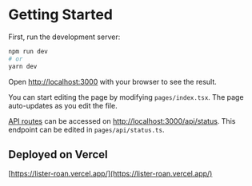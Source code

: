 # Getting Started

First, run the development server:

```bash
npm run dev
# or
yarn dev
```

Open [http://localhost:3000](http://localhost:3000) with your browser to see the result.

You can start editing the page by modifying `pages/index.tsx`. The page auto-updates as you edit the file.

[API routes](https://nextjs.org/docs/api-routes/introduction) can be accessed on [http://localhost:3000/api/status](http://localhost:3000/api/status). This endpoint can be edited in `pages/api/status.ts`.

## Deployed on Vercel

[https://lister-roan.vercel.app/](https://lister-roan.vercel.app/)

